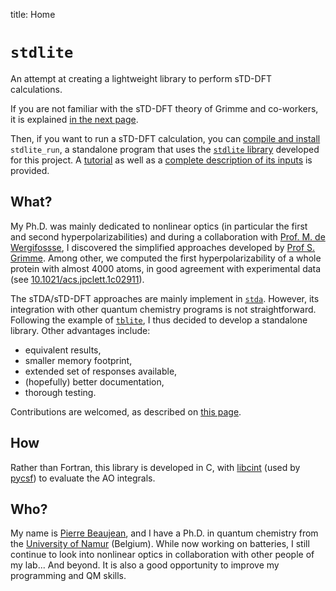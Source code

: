 title: Home

# `stdlite`

An attempt at creating a lightweight library to perform sTD-DFT calculations.

If you are not familiar with the sTD-DFT theory of Grimme and co-workers, it is explained [in the next page](theory.md).

Then, if you want to run a sTD-DFT calculation, you can [compile and install](build.md) `stdlite_run`, a standalone program that uses the [`stdlite` library](API/index.md) developed for this project.
A [tutorial](tutorial.md) as well as a [complete description of its inputs](app.md) is provided.

## What?

My Ph.D. was mainly dedicated to nonlinear optics (in particular the first and second hyperpolarizabilities) and during a collaboration with [Prof. M. de Wergifossse](https://uclouvain.be/en/research-institutes/imcn/most/prof-marc-de-wergifosse.html), I discovered the simplified approaches developed by [Prof S. Grimme](https://www.uni-bonn.de/en/research-and-teaching/research-profile/transdisciplinary-research-areas/tra-matter/members-directory/stefan-grimme).
Among other, we computed the first hyperpolarizability of a whole protein with almost 4000 atoms, in good agreement with experimental data (see [10.1021/acs.jpclett.1c02911](https://dx.doi.org/10.1021/acs.jpclett.1c02911)).

The sTDA/sTD-DFT approaches are mainly implement in [`stda`](https://github.com/grimme-lab/stda).
However, its integration with other quantum chemistry programs is not straightforward.
Following the example of [`tblite`](https://tblite.readthedocs.io/en/latest/), I thus decided to develop a standalone library.
Other advantages include:

+ equivalent results,
+ smaller memory footprint,
+ extended set of responses available,
+ (hopefully) better documentation,
+ thorough testing.

Contributions are welcomed, as described on [this page](contributing.md).

## How

Rather than Fortran, this library is developed in C, with [libcint](https://github.com/sunqm/libcint) (used by [pycsf](https://pyscf.org/)) to evaluate the AO integrals. 

## Who?

My name is [Pierre Beaujean](https://pierrebeaujean.net), and I have a Ph.D. in quantum chemistry from the [University of Namur](https://unamur.be) (Belgium).
While now working on batteries, I still continue to look into nonlinear optics in collaboration with other people of my lab... And beyond.
It is also a good opportunity to improve my programming and QM skills.
